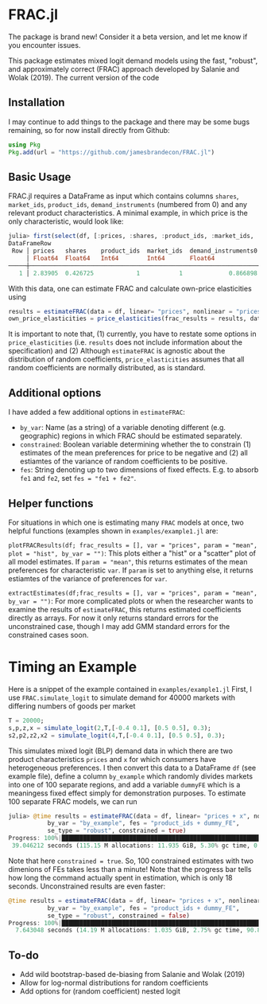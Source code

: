 # FRAC.jl
The package is brand new! Consider it a beta version, and let me know if you encounter issues. 

This package estimates mixed logit demand models using the fast, "robust", and approximately correct (FRAC) approach developed by Salanie and Wolak (2019). The current version of the code 

## Installation
I may continue to add things to the package and there may be some bugs remaining, so for now install directly from Github: 
```jl
using Pkg
Pkg.add(url = "https://github.com/jamesbrandecon/FRAC.jl")
```

## Basic Usage
FRAC.jl requires a DataFrame as input which contains columns `shares`, `market_ids`, `product_ids`, `demand_instruments` (numbered from 0) and any relevant product characteristics. A minimal example, in which price is the only characteristic, would look like: 
```jl
julia> first(select(df, [:prices, :shares, :product_ids, :market_ids, :demand_instruments0, :demand_instruments1]))
DataFrameRow
 Row │ prices   shares    product_ids  market_ids  demand_instruments0  demand_instruments1 
     │ Float64  Float64   Int64        Int64       Float64              Float64             
─────┼──────────────────────────────────────────────────────────────────────────────────────
   1 │ 2.83905  0.426725            1           1             0.866898             0.751512
```

With this data, one can estimate FRAC and calculate own-price elasticities using 
```jl
results = estimateFRAC(data = df, linear= "prices", nonlinear = "prices", se_type = "robust")
own_price_elasticities = price_elasticities(frac_results = results, data = df, linear = "prices", nonlinear = "prices", which = "own") 
```
It is important to note that, (1) currently, you have to restate some options in `price_elasticities` (i.e. `results` does not include information about the specification) and (2) Although `estimateFRAC` is agnostic about the distribution of random coefficients, `price_elasticities` assumes that all random coefficients are normally distributed, as is standard. 

## Additional options
I have added a few additional options in `estimateFRAC`: 
- `by_var`: Name (as a string) of a variable denoting different (e.g. geographic) regions in which FRAC should be estimated separately. 
- `constrained`: Boolean variable determining whether the to constrain (1) estimates of the mean preferences for price to be negative and (2) all estiamtes of the variance of random coefficients to be positive. 
- `fes`: String denoting up to two dimensions of fixed effects. E.g. to absorb `fe1` and `fe2`, set `fes = "fe1 + fe2"`.

## Helper functions
For situations in which one is estimating many `FRAC` models at once, two helpful functions (examples shown in `examples/example1.jl` are:

`plotFRACResults(df; frac_results = [], var = "prices", param = "mean", plot = "hist", by_var = "")`: This plots either a "hist" or a "scatter" plot of all model estimates. If `param = "mean"`, this returns estimates of the mean preferences for characteristic `var`. If `param` is set to anything else, it returns estiamtes of the variance of preferences for `var`.

`extractEstimates(df;frac_results = [], var = "prices", param = "mean", by_var = "")`: For more complicated plots or when the researcher wants to examine the results of `estimateFRAC`, this returns estimated coefficients directly as arrays. For now it only returns standard errors for the unconstrained case, though I may add GMM standard errors for the constrained cases soon. 

# Timing an Example
Here is a snippet of the example contained in `examples/example1.jl`
First, I use `FRAC.simulate_logit` to simulate demand for 40000 markets with differing numbers of goods per market 
```jl
T = 20000;
s,p,z,x = simulate_logit(2,T,[-0.4 0.1], [0.5 0.5], 0.3);
s2,p2,z2,x2 = simulate_logit(4,T,[-0.4 0.1], [0.5 0.5], 0.3);
```
This simulates mixed logit (BLP) demand data in which there are two product characteristics `prices` and `x` for which consumers have heterogeneous preferences. I then convert this data to a DataFrame `df` (see example file), define a column `by_example` which randomly divides markets into one of 100 separate regions, and add a variable `dummyFE` which is a meaningess fixed effect simply for demonstration purposes. To estimate 100 separate FRAC models, we can run  

```jl 
julia> @time results = estimateFRAC(data = df, linear= "prices + x", nonlinear = "prices + x",
           by_var = "by_example", fes = "product_ids + dummy_FE",
           se_type = "robust", constrained = true)
Progress: 100%|█████████████████████████████████████████████████████████████████████████████████████████████████████████████████████████████████| Time: 0:00:18
 39.046212 seconds (115.15 M allocations: 11.935 GiB, 5.30% gc time, 0.01% compilation time)
```
Note that here `constrained = true`. So, 100 constrained estimates with two dimenions of FEs takes less than a minute! Note that the progress bar tells how long the command actually spent in estimation, which is only 18 seconds. Unconstrained results are even faster: 
```jl
@time results = estimateFRAC(data = df, linear= "prices + x", nonlinear = "prices + x",
           by_var = "by_example", fes = "product_ids + dummy_FE",
           se_type = "robust", constrained = false)
Progress: 100%|█████████████████████████████████████████████████████████████████████████████████████████████████████████████████████████████████| Time: 0:00:07
  7.643048 seconds (14.19 M allocations: 1.035 GiB, 2.75% gc time, 90.89% compilation time)
```
## To-do
- Add wild bootstrap-based de-biasing from Salanie and Wolak (2019) 
- Allow for log-normal distributions for random coefficients 
- Add options for (random coefficient) nested logit 
